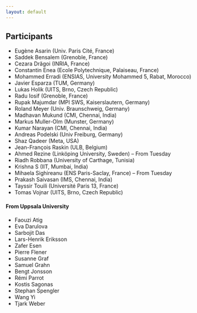```yaml
---
layout: default
---
```


## Participants
- Eugène Asarin (Univ. Paris Cité, France)
- Saddek Bensalem (Grenoble, France)
- Cezara Drăgoi (INRIA, France)
- Constantin Enea (Ecole Polytechnique, Palaiseau, France)
- Mohammed Erradi (ENSIAS, University Mohammed 5, Rabat, Morocco)
- Javier Esparza (TUM, Germany)
- Lukas Holik (UITS, Brno, Czech Republic)
- Radu Iosif (Grenoble, France)
- Rupak Majumdar (MPI SWS, Kaiserslautern, Germany)
- Roland Meyer (Univ. Braunschweig, Germany)
- Madhavan Mukund (CMI, Chennai, India)
- Markus Muller-Olm (Munster, Germany)
- Kumar Narayan (CMI, Chennai, India)
- Andreas Podelski (Univ Freiburg, Germany)
- Shaz Qadeer (Meta, USA)
- Jean-François Raskin (ULB, Belgium)
- Ahmed Rezine (Linköping University, Sweden) – From Tuesday
- Riadh Robbana (University of Carthage, Tunisia)
- Krishna S (IIT, Mumbai, India)
- Mihaela Sighireanu  (ENS Paris-Saclay, France) – From Tuesday
- Prakash Saivasan (IMS, Chennai, India)
- Tayssir Touili (Université Paris 13, France)
- Tomas Vojnar (UITS, Brno, Czech Republic)

#### From Uppsala University
- Faouzi Atig
- Eva Darulova
- Sarbojit Das
- Lars-Henrik Eriksson
- Zafer Esen
- Pierre Flener
- Susanne Graf
- Samuel Grahn
- Bengt Jonsson
- Rémi Parrot
- Kostis Sagonas
- Stephan Spengler
- Wang Yi
- Tjark Weber
